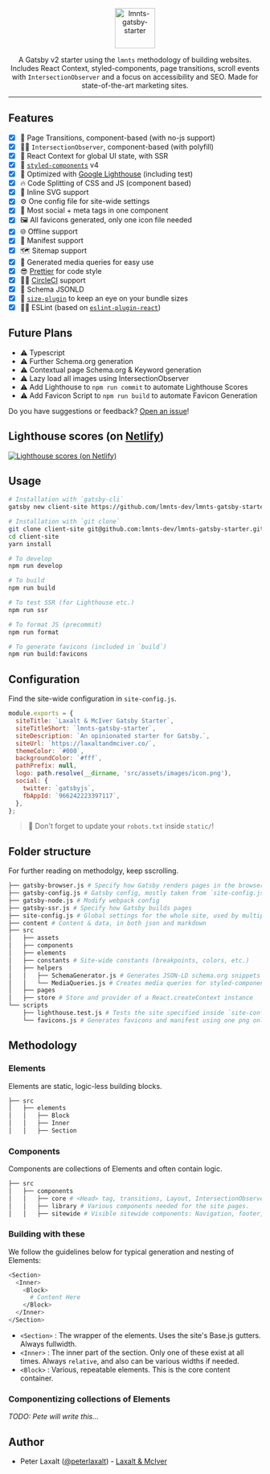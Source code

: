 <p align="center">
  <a href="https://github.com/lmnts-dev/lmnts-gatsby-starter">
    <img
      src="https://cdn.dribbble.com/users/1826170/avatars/normal/56c47446d104c3768bbd90d907b1f238.jpg?1518642823"
      height="80"
      alt="lmnts-gatsby-starter"
      title="lmnts-gatsby-starter"
    />
  </a>
</p>

<p align="center">
  A Gatsby v2 starter using the <code>lmnts</code> methodology of building websites. Includes React Context, styled-components, page transitions, scroll events with <code>IntersectionObserver</code> and a focus on accessibility and SEO. Made for state-of-the-art marketing sites. 
</p>

***

## Features

- [X] 🤩 Page Transitions, component-based (with no-js support)
- [X] 👮‍♂️ `IntersectionObserver`, component-based (with polyfill)
- [X] 🌿 React Context for global UI state, with SSR
- [X] 💅 [`styled-components`](https://www.styled-components.com/) v4
- [X] 💯 Optimized with [Google Lighthouse](https://developers.google.com/web/tools/lighthouse/) (including test)
- [X] 🔥 Code Splitting of CSS and JS (component based)
- [X] 🔪 Inline SVG support
- [X] ⚙️ One config file for site-wide settings
- [X] 💙 Most social + meta tags in one component
- [X] 🖼 All favicons generated, only one icon file needed
- [X] 🌐 Offline support
- [X] 📄 Manifest support
- [X] 🗺 Sitemap support
- [X] 📱 Generated media queries for easy use
- [X] 😎 [Prettier](https://prettier.io/) for code style
- [X] 👷‍♂️ [CircleCI](https://circleci.com/) support
- [X] 🐙 Schema JSONLD
- [X] 🔎 [`size-plugin`](https://github.com/GoogleChromeLabs/size-plugin) to keep an eye on your bundle sizes
- [X] 👨‍🏫 ESLint (based on [`eslint-plugin-react`](./.eslintrc))

## Future Plans
- ⚠️ Typescript
- ⚠️ Further Schema.org generation
- ⚠️ Contextual page Schema.org & Keyword generation
- ⚠️ Lazy load all images using IntersectionObserver
- ⚠️ Add Lighthouse to `npm run commit` to automate Lighthouse Scores
- ⚠️ Add Favicon Script to `npm run build` to automate Favicon Generation


Do you have suggestions or feedback? [Open an issue](https://github.com/lmnts-dev/lmnts-gatsby-starter/issues/new)!

## Lighthouse scores (on [Netlify](https://netlify.com))

[![Lighthouse scores (on Netlify)](https://lighthouse.now.sh/?perf=100&pwa=100&a11y=100&bp=100&seo=100)](https://circleci.com/gh/lmnts-dev/lmnts-gatsby-starter)

## Usage

```bash
# Installation with `gatsby-cli`
gatsby new client-site https://github.com/lmnts-dev/lmnts-gatsby-starter

# Installation with `git clone`
git clone client-site git@github.com:lmnts-dev/lmnts-gatsby-starter.git
cd client-site
yarn install

# To develop
npm run develop

# To build
npm run build

# To test SSR (for Lighthouse etc.)
npm run ssr

# To format JS (precommit)
npm run format

# To generate favicons (included in `build`)
npm run build:favicons
```

## Configuration

Find the site-wide configuration in `site-config.js`.

```js
module.exports = {
  siteTitle: `Laxalt & McIver Gatsby Starter`,
  siteTitleShort: `lmnts-gatsby-starter`,
  siteDescription: `An opinionated starter for Gatsby.`,
  siteUrl: `https://laxaltandmciver.co/`,
  themeColor: `#000`,
  backgroundColor: `#fff`,
  pathPrefix: null,
  logo: path.resolve(__dirname, 'src/assets/images/icon.png'),
  social: {
    twitter: `gatsbyjs`,
    fbAppId: `966242223397117`,
  },
};
```

> 🚨 Don't forget to update your `robots.txt` inside `static/`!

## Folder structure
For further reading on methodolgy, keep sscrolling.

```bash
├── gatsby-browser.js # Specify how Gatsby renders pages in the browser
├── gatsby-config.js # Gatsby config, mostly taken from `site-config.js`
├── gatsby-node.js # Modify webpack config
├── gatsby-ssr.js # Specify how Gatsby builds pages
├── site-config.js # Global settings for the whole site, used by multiple scripts
├── content # Content & data, in both json and markdown
├── src
│   ├── assets
│   ├── components
│   ├── elements
│   ├── constants # Site-wide constants (breakpoints, colors, etc.)
│   ├── helpers
│   │   ├── SchemaGenerator.js # Generates JSON-LD schema.org snippets
│   │   └── MediaQueries.js # Creates media queries for styled-components
│   ├── pages
│   ├── store # Store and provider of a React.createContext instance
└── scripts
    ├── lighthouse.test.js # Tests the site specified inside `site-config.js` with Google Lighthouse (WIP)
    └── favicons.js # Generates favicons and manifest using one png only.
```

## Methodology
### Elements
Elements are static, logic-less building blocks.
```bash
├── src
│   ├── elements
│   │   ├── Block
│   │   ├── Inner
│   │   ├── Section
```

### Components
Components are collections of Elements and often contain logic.
```bash
├── src
│   ├── components
│   │   ├── core # <Head> tag, transitions, Layout, IntersectionObserver, SEO generation
│   │   ├── library # Various components needed for the site pages.
│   │   ├── sitewide # Visible sitewide components: Navigation, footer, etc.
```

### Building with these
We follow the guidelines below for typical generation and nesting of Elements:
```bash
<Section>
  <Inner>
    <Block>
      # Content Here
    </Block>
  </Inner>
</Section>
```

- `<Section>` : The wrapper of the elements. Uses the site's Base.js gutters. Always fullwidth.
- `<Inner>` : The inner part of the section. Only one of these exist at all times. Always `relative`, and also can be various widths if needed.
- `<Block>` : Various, repeatable elements. This is the core content container.

### Componentizing collections of Elements

<i>TODO: Pete will write this...</i>

## Author

* Peter Laxalt ([@peterlaxalt](https://dribbble.com/peterlaxalt)) - [Laxalt & McIver](https://laxaltandmciver.co)
